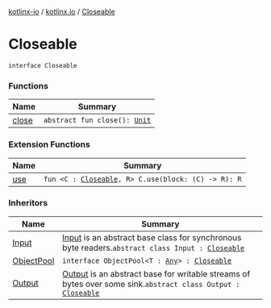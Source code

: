 [kotlinx-io](../../index.md) / [kotlinx.io](../index.md) / [Closeable](./index.md)

# Closeable

`interface Closeable`

### Functions

| Name | Summary |
|---|---|
| [close](close.md) | `abstract fun close(): `[`Unit`](https://kotlinlang.org/api/latest/jvm/stdlib/kotlin/-unit/index.html) |

### Extension Functions

| Name | Summary |
|---|---|
| [use](../use.md) | `fun <C : `[`Closeable`](./index.md)`, R> C.use(block: (C) -> R): R` |

### Inheritors

| Name | Summary |
|---|---|
| [Input](../-input/index.md) | [Input](../-input/index.md) is an abstract base class for synchronous byte readers.`abstract class Input : `[`Closeable`](./index.md) |
| [ObjectPool](../../kotlinx.io.pool/-object-pool/index.md) | `interface ObjectPool<T : `[`Any`](https://kotlinlang.org/api/latest/jvm/stdlib/kotlin/-any/index.html)`> : `[`Closeable`](./index.md) |
| [Output](../-output/index.md) | [Output](../-output/index.md) is an abstract base for writable streams of bytes over some sink.`abstract class Output : `[`Closeable`](./index.md) |
